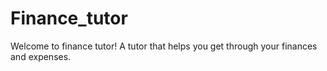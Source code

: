 # Finance_tutor
Welcome to finance tutor!
A tutor that helps you get through your finances and expenses.
